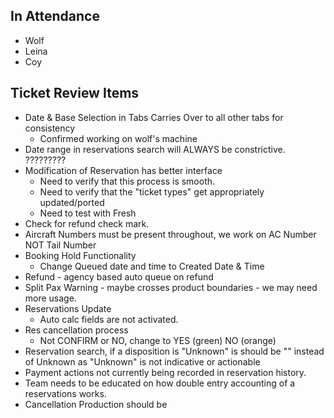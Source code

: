 
## In Attendance
- Wolf
- Leina
- Coy

## Ticket Review Items
- Date & Base Selection in Tabs Carries Over to all other tabs for consistency
	- Confirmed working on wolf's machine
- Date range in reservations search will ALWAYS be constrictive. ?????????
- Modification of Reservation has better interface
	- Need to verify that this process is smooth.
	- Need to verify that the "ticket types" get appropriately updated/ported
	- Need to test with Fresh
- Check for refund check mark.
- Aircraft Numbers must be present throughout,  we work on AC Number NOT Tail Number
- Booking Hold Functionality
	- Change Queued date and time to Created Date & Time
- Refund - agency based auto queue on refund
- Split Pax Warning - maybe crosses product boundaries - we may need more usage.
- Reservations Update
	- Auto calc fields are not activated.
- Res cancellation process
	- Not CONFIRM or NO,   change to YES (green) NO (orange)
- Reservation search, if a disposition is "Unknown" is should be "" instead of Unknown as "Unknown" is not indicative or actionable
- Payment actions not currently being recorded in reservation history.
- Team needs to be educated on how double entry accounting of a reservations works.
- Cancellation Production should be 